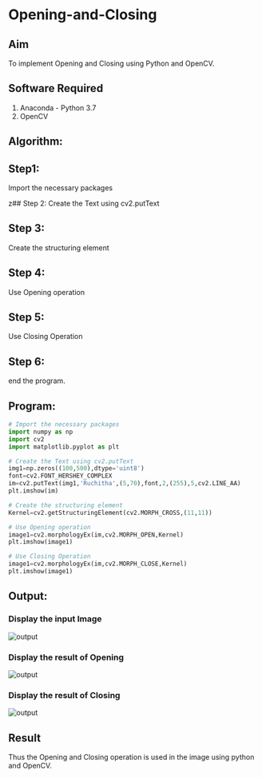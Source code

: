 # Opening-and-Closing

## Aim
To implement Opening and Closing using Python and OpenCV.

## Software Required
1. Anaconda - Python 3.7
2. OpenCV
## Algorithm:
## Step1:
Import the necessary packages

z## Step 2:
Create the Text using cv2.putText

## Step 3:
Create the structuring element

## Step 4:
Use Opening operation

## Step 5:
Use Closing Operation

## Step 6:
end the program.
 
## Program:

``` Python
# Import the necessary packages
import numpy as np
import cv2
import matplotlib.pyplot as plt

# Create the Text using cv2.putText
img1=np.zeros((100,500),dtype='uint8')
font=cv2.FONT_HERSHEY_COMPLEX
im=cv2.putText(img1,'Ruchitha',(5,70),font,2,(255),5,cv2.LINE_AA)
plt.imshow(im)

# Create the structuring element
Kernel=cv2.getStructuringElement(cv2.MORPH_CROSS,(11,11))

# Use Opening operation
image1=cv2.morphologyEx(im,cv2.MORPH_OPEN,Kernel)
plt.imshow(image1)

# Use Closing Operation
image1=cv2.morphologyEx(im,cv2.MORPH_CLOSE,Kernel)
plt.imshow(image1)
```

## Output:
### Display the input Image
![output](?raw=true)

### Display the result of Opening
![output](?raw=true)

### Display the result of Closing
![output](?raw=true)

## Result
Thus the Opening and Closing operation is used in the image using python and OpenCV.
